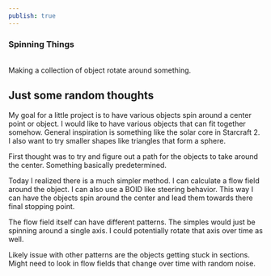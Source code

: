 ```yaml
---
publish: true
---
```


### Spinning Things
<br>
Making a collection of object rotate around something.

## Just some random thoughts

My goal for a little project is to have various objects spin around a center point or object. I would like to have various objects that can fit together somehow. General inspiration is something like the solar core in Starcraft 2. I also want to try smaller shapes like triangles that form a sphere. 

First thought was to try and figure out a path for the objects to take around the center. Something basically predetermined.

Today I realized there is a much simpler method. I can calculate a flow field around the object. I can also use a BOID like steering behavior. This way I can have the objects spin around the center and lead them towards there final stopping point.

The flow field itself can have different patterns. The simples would just be spinning around a single axis. I could potentially rotate that axis over time as well. 

Likely issue with other patterns are the objects getting stuck in sections. Might need to look in flow fields that change over time with random noise. 
